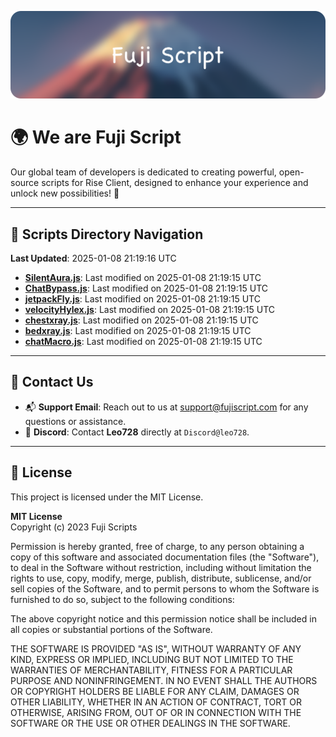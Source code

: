 ![Banner](.github/b.webp)

# 🌍 **We are Fuji Script**

Our global team of developers is dedicated to creating powerful, open-source scripts for Rise Client, designed to enhance your experience and unlock new possibilities! 🌟

---
<!-- SCRIPTS_NAVIGATION_START -->
## 📂 **Scripts Directory Navigation**

**Last Updated**: 2025-01-08 21:19:16 UTC

- **[SilentAura.js](scripts/SilentAura.js)**: Last modified on 2025-01-08 21:19:15 UTC
- **[ChatBypass.js](scripts/ChatBypass.js)**: Last modified on 2025-01-08 21:19:15 UTC
- **[jetpackFly.js](scripts/jetpackFly.js)**: Last modified on 2025-01-08 21:19:15 UTC
- **[velocityHylex.js](scripts/velocityHylex.js)**: Last modified on 2025-01-08 21:19:15 UTC
- **[chestxray.js](scripts/chestxray.js)**: Last modified on 2025-01-08 21:19:15 UTC
- **[bedxray.js](scripts/bedxray.js)**: Last modified on 2025-01-08 21:19:15 UTC
- **[chatMacro.js](scripts/chatMacro.js)**: Last modified on 2025-01-08 21:19:15 UTC

<!-- SCRIPTS_NAVIGATION_END -->

---

## 💬 **Contact Us**  
- 📬 **Support Email**: Reach out to us at [support@fujiscript.com](mailto:support@fujiscript.com) for any questions or assistance.  
- 💬 **Discord**: Contact **Leo728** directly at `Discord@leo728`.

---

## 📜 **License**

This project is licensed under the MIT License.  

**MIT License**  
Copyright (c) 2023 Fuji Scripts  

Permission is hereby granted, free of charge, to any person obtaining a copy of this software and associated documentation files (the "Software"), to deal in the Software without restriction, including without limitation the rights to use, copy, modify, merge, publish, distribute, sublicense, and/or sell copies of the Software, and to permit persons to whom the Software is furnished to do so, subject to the following conditions:  

The above copyright notice and this permission notice shall be included in all copies or substantial portions of the Software.  

THE SOFTWARE IS PROVIDED "AS IS", WITHOUT WARRANTY OF ANY KIND, EXPRESS OR IMPLIED, INCLUDING BUT NOT LIMITED TO THE WARRANTIES OF MERCHANTABILITY, FITNESS FOR A PARTICULAR PURPOSE AND NONINFRINGEMENT. IN NO EVENT SHALL THE AUTHORS OR COPYRIGHT HOLDERS BE LIABLE FOR ANY CLAIM, DAMAGES OR OTHER LIABILITY, WHETHER IN AN ACTION OF CONTRACT, TORT OR OTHERWISE, ARISING FROM, OUT OF OR IN CONNECTION WITH THE SOFTWARE OR THE USE OR OTHER DEALINGS IN THE SOFTWARE.  

